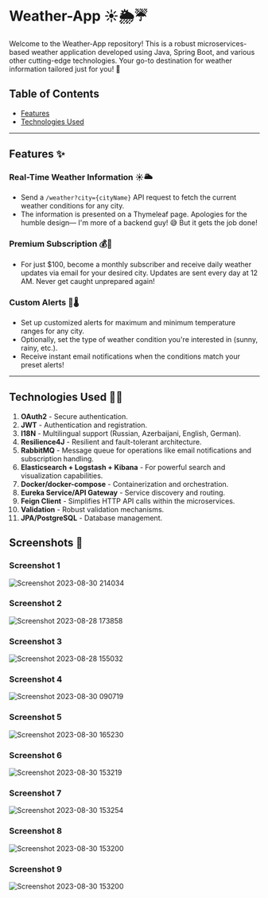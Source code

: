 # Weather-App ☀️🌦️☔

Welcome to the Weather-App repository! This is a robust microservices-based weather application developed using Java, Spring Boot, and various other cutting-edge technologies. Your go-to destination for weather information tailored just for you! 🚀

## Table of Contents

- [Features](#features-)
- [Technologies Used](#technologies-used-)


---

## Features ✨

### Real-Time Weather Information ☀️🌥️

- Send a `/weather?city={cityName}` API request to fetch the current weather conditions for any city.
- The information is presented on a Thymeleaf page. Apologies for the humble design— I'm more of a backend guy! 😅 But it gets the job done!

### Premium Subscription 💰📧

- For just $100, become a monthly subscriber and receive daily weather updates via email for your desired city. Updates are sent every day at 12 AM. Never get caught unprepared again!

### Custom Alerts 🔔🌡️

- Set up customized alerts for maximum and minimum temperature ranges for any city.
- Optionally, set the type of weather condition you're interested in (sunny, rainy, etc.).
- Receive instant email notifications when the conditions match your preset alerts!

---

## Technologies Used 🔨🔧

1. **OAuth2** - Secure authentication.
2. **JWT** - Authentication and registration.
3. **I18N** - Multilingual support (Russian, Azerbaijani, English, German).
4. **Resilience4J** - Resilient and fault-tolerant architecture.
5. **RabbitMQ** - Message queue for operations like email notifications and subscription handling.
6. **Elasticsearch + Logstash + Kibana** - For powerful search and visualization capabilities.
7. **Docker/docker-compose** - Containerization and orchestration.
8. **Eureka Service/API Gateway** - Service discovery and routing.
9. **Feign Client** - Simplifies HTTP API calls within the microservices.
10. **Validation** - Robust validation mechanisms.
11. **JPA/PostgreSQL** - Database management.


## Screenshots 📸

### Screenshot 1
![Screenshot 2023-08-30 214034](https://github.com/jahangirzadanurlan/weather-app/assets/103985861/68c79b3e-e41b-497b-bbdc-24be0f55ffb9.png)

### Screenshot 2
![Screenshot 2023-08-28 173858](https://github.com/jahangirzadanurlan/weather-app/assets/103985861/ebbb62f2-8fd9-4a63-91b9-6a133b0d635a.png)

### Screenshot 3
![Screenshot 2023-08-28 155032](https://github.com/jahangirzadanurlan/weather-app/assets/103985861/01ca858b-ce7d-4f6b-9670-5fa6d4d22e66.png)

### Screenshot 4
![Screenshot 2023-08-30 090719](https://github.com/jahangirzadanurlan/weather-app/assets/103985861/a4e6fa46-4be0-4442-900e-70abbd543686.png)

### Screenshot 5
![Screenshot 2023-08-30 165230](https://github.com/jahangirzadanurlan/weather-app/assets/103985861/c2c81b93-a88b-473f-b046-fe634eacbb49.png)

### Screenshot 6
![Screenshot 2023-08-30 153219](https://github.com/jahangirzadanurlan/weather-app/assets/103985861/0f8121fc-e163-4fc2-a25b-9a9c89826d19.png)

### Screenshot 7
![Screenshot 2023-08-30 153254](https://github.com/jahangirzadanurlan/weather-app/assets/103985861/fd489fb2-3123-4e0c-bff4-9b72c0d7c9bc.png)

### Screenshot 8
![Screenshot 2023-08-30 153200](https://github.com/jahangirzadanurlan/weather-app/assets/103985861/2c37bd06-44a5-45dd-bb59-dbac233036ee.png)

### Screenshot 9
![Screenshot 2023-08-30 153200](<img width="960" alt="Screenshot 2023-08-31 111216" src="https://github.com/jahangirzadanurlan/weather-app/assets/103985861/17899cde-b266-4142-bb34-cbc45336e77c">
)

